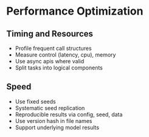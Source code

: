 # Performance Optimization

## Timing and Resources
- Profile frequent call structures
- Measure control (latency, cpu), memory
- Use async apis where valid
- Split tasks into logical components

## Speed
- Use fixed seeds
- Systematic seed replication
- Reproducible results via config, seed, data
- Use version hash in file names
- Support underlying model results
